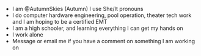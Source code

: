 - I am @AutumnSkies (Autumn) I use She/It pronouns
- I do computer hardware engineering, pool operation, theater tech work and I am hoping to be a certified EMT
- I am a high schooler, and learning everything I can get my hands on
- I work alone
- Message or email me if you have a comment on something I am working on

<!---
AutumnSkies/AutumnSkies is a ✨ special ✨ repository because its `README.md` (this file) appears on your GitHub profile.
You can click the Preview link to take a look at your changes.
--->
